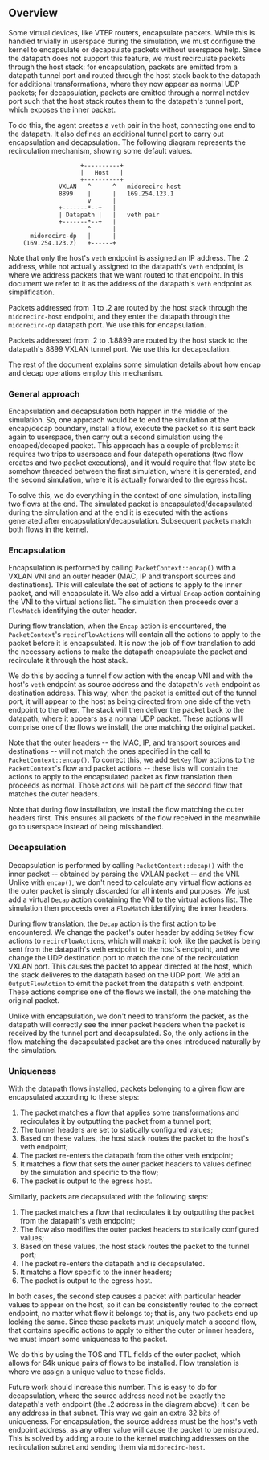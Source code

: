 ## Overview

Some virtual devices, like VTEP routers, encapsulate packets. While
this is handled trivially in userspace during the simulation, we must configure
the kernel to encapsulate or decapsulate packets without userspace help. Since
the datapath does not support this feature, we must recirculate packets through
the host stack: for encapsulation, packets are emitted from a datapath tunnel
port and routed through the host stack back to the datapath for additional
transformations, where they now appear as normal UDP packets; for
decapsulation, packets are emitted through a normal netdev port such that the
host stack routes them to the datapath's tunnel port, which exposes the inner
packet.

To do this, the agent creates a `veth` pair in the host, connecting one end to
the datapath. It also defines an additional tunnel port to carry out
encapsulation and decapsulation. The following diagram represents the
recirculation mechanism, showing some default values.

```
                    +----------+
                    |   Host   |
                    +----------+
              VXLAN   ^      ^   midorecirc-host
              8899    |      |   169.254.123.1
                      v      |
              +-------*--+   |
              | Datapath |   |   veth pair
              +-------*--+   |
                      ^      |
      midorecirc-dp   |      |
    (169.254.123.2)   +------+
```

Note that only the host's `veth` endpoint is assigned an IP address. The .2
address, while not actually assigned to the datapath's `veth` endpoint, is where
we address packets that we want routed to that endpoint. In this document we
refer to it as the address of the datapath's `veth` endpoint as simplification.

Packets addressed from .1 to .2 are routed by the host stack through the
`midorecirc-host` endpoint, and they enter the datapath through the
`midorecirc-dp` datapath port. We use this for encapsulation.

Packets addressed from .2 to .1:8899 are routed by the host stack to the
datapath's 8899 VXLAN tunnel port. We use this for decapsulation.

The rest of the document explains some simulation details about how encap and
decap operations employ this mechanism.

### General approach

Encapsulation and decapsulation both happen in the middle of the simulation. So,
one approach would be to end the simulation at the encap/decap boundary, install
a flow, execute the packet so it is sent back again to userspace, then carry out
a second simulation using the encaped/decaped packet. This approach has a couple
of problems: it requires two trips to userspace and four datapath operations
(two flow creates and two packet executions), and it would require that flow
state be somehow threaded between the first simulation, where it is generated,
and the second simulation, where it is actually forwarded to the egress host.

To solve this, we do everything in the context of one simulation, installing two
flows at the end. The simulated packet is encapsulated/decapsulated during the
simulation and at the end it is executed with the actions generated after
encapsulation/decapsulation. Subsequent packets match both flows in the kernel.

### Encapsulation

Encapsulation is performed by calling `PacketContext::encap()` with a
VXLAN VNI and an outer header (MAC, IP and transport sources and destinations).
This will calculate the set of actions to apply to the inner packet, and will
encapsulate it. We also add a virtual `Encap` action containing the VNI to the
virtual actions list. The simulation then proceeds over a `FlowMatch`
identifying the outer header.

During flow translation, when the `Encap` action is encountered, the
`PacketContext`'s `recircFlowActions` will contain all the actions to apply to
the packet before it is encapsulated. It is now the job of flow translation to
add the necessary actions to make the datapath encapsulate the packet and
recirculate it through the host stack.

We do this by adding a tunnel flow action with the encap VNI and with the host's
`veth` endpoint as source address and the datapath's `veth` endpoint as destination
address. This way, when the packet is emitted out of the tunnel port, it will
appear to the host as being directed from one side of the veth endpoint to the
other. The stack will then deliver the packet back to the datapath, where it
appears as a normal UDP packet. These actions will comprise one of the flows we
install, the one matching the original packet.

Note that the outer headers -- the MAC, IP, and transport sources and
destinations -- will not match the ones specified in the call to
`PacketContext::encap()`. To correct this, we add `SetKey` flow actions to the
`PacketContext`'s flow and packet actions -- these lists will contain the actions
to apply to the encapsulated packet as flow translation then proceeds as normal.
Those actions will be part of the second flow that matches the outer headers.

Note that during flow installation, we install the flow matching the outer
headers first. This ensures all packets of the flow received in the meanwhile go
to userspace instead of being misshandled.

### Decapsulation

Decapsulation is performed by calling `PacketContext::decap()` with the inner
packet -- obtained by parsing the VXLAN packet -- and the VNI. Unlike with
`encap()`, we don't need to calculate any virtual flow actions as the outer
packet is simply discarded for all intents and purposes. We just add a virtual
`Decap` action containing the VNI to the virtual actions list. The simulation
then proceeds over a `FlowMatch` identifying the inner headers.

During flow translation, the `Decap` action is the first action to be encountered.
We change the packet's outer header by adding `SetKey` flow actions to
`recircFlowActions`, which will make it look like the packet is being sent from
the datapath's veth endpoint to the host's endpoint, and we change the UDP
destination port to match the one of the recirculation VXLAN port. This causes
the packet to appear directed at the host, which the stack deliveres to the
datapath based on the UDP port. We add an `OutputFlowAction` to emit the packet
from the datapath's veth endpoint. These actions comprise one of the flows we
install, the one matching the original packet.

Unlike with encapsulation, we don't need to transform the packet, as the
datapath will correctly see the inner packet headers when the packet is received
by the tunnel port and decapsulated. So, the only actions in the flow matching
the decapsulated packet are the ones introduced naturally by the simulation.

### Uniqueness

With the datapath flows installed, packets belonging to a given flow are
encapsulated according to these steps:
1.  The packet matches a flow that applies some transformations and
    recirculates it by outputting the packet from a tunnel port;
2.  The tunnel headers are set to statically configured values;
3.  Based on these values, the host stack routes the packet to the host's veth
    endpoint;
4.  The packet re-enters the datapath from the other veth endpoint;
5.  It matches a flow that sets the outer packet headers to values defined by the
    simulation and specific to the flow;
6.  The packet is output to the egress host.

Similarly, packets are decapsulated with the following steps:
1.  The packet matches a flow that recirculates it by outputting the packet from
    the datapath's veth endpoint;
2.  The flow also modifies the outer packet headers to statically configured values;
3.  Based on these values, the host stack routes the packet to the tunnel port;
4.  The packet re-enters the datapath and is decapsulated.
5.  It matchs a flow specific to the inner headers;
6.  The packet is output to the egress host.

In both cases, the second step causes a packet with particular header values to
appear on the host, so it can be consistently routed to the correct endpoint,
no matter what flow it belongs to; that is, any two packets end up looking the
same. Since these packets must uniquely match a second flow, that contains
specific actions to apply to either the outer or inner headers, we must impart
some uniqueness to the packet.

We do this by using the TOS and TTL fields of the outer packet, which allows for
64k unique pairs of flows to be installed. Flow translation is where we assign a
unique value to these fields.

Future work should increase this number. This is easy to do for decapsulation,
where the source address need not be exactly the datapath's veth endpoint (the
.2 address in the diagram above): it can be any address in that subnet. This
way we gain an extra 32 bits of uniqueness. For encapsulation, the source
address must be the host's veth endpoint address, as any other value will cause
the packet to be misrouted. This is solved by adding a route to the kernel
matching addresses on the recirculation subnet and sending them via
`midorecirc-host`.


